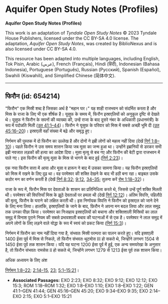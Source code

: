 # Aquifer Open Study Notes (Profiles)

**Aquifer Open Study Notes (Profiles)**

This work is an adaptation of *Tyndale Open Study Notes* © 2023 Tyndale House Publishers, licensed under the CC BY\-SA 4\.0 license. The adaptation, *Aquifer Open Study Notes*, was created by BiblioNexus and is also licensed under CC BY\-SA 4\.0\.

This resource has been adapted into multiple languages, including English, Tok Pisin, Arabic (عربي), French (Français), Hindi (हिंदी), Indonesian (Bahasa Indonesia), Portuguese (Português), Russian (Русский), Spanish (Español), Swahili (Kiswahili), and Simplified Chinese (简体中文).



--------------------------------

## फिरौन (id: 654214)

"फिरौन" एक मिस्री शब्द है जिसका अर्थ है "महान घर।" यह शाही राजभवन को संदर्भित करता है और मिस्र के राजा के लिए भी एक शीर्षक है। यूसुफ के समय में, फिरौन इस्राएलियों को अनुकूल दृष्टि से देखते थे। यूसुफ ने फिरौन के सपनों की व्याख्या की, उन्हें राजा के बाद दूसरे नंबर के अधिकारी (प्रधानमंत्री) के रूप में पदोन्नति मिली ([उत 41:1–44](https://ref.ly/Gen41:1-Gen41:44))। फिरौन ने यूसुफ के परिवार को मिस्र में सबसे अच्छी भूमि दी ([उत 45:16–20](https://ref.ly/Gen45:16-Gen45:20))। इस्राएली वहाँ संख्या में बढ़े और समृद्ध हुए।

निर्गमन की पुस्तक में दो फिरौन का उल्लेख है और दोनों ने इब्री लोगों को महत्व नहीं दिया (देखें [निर्ग 1:8–10](https://ref.ly/Exod1:8-Exod1:10))। पहले फिरौन ने उस समय शासन किया जब मूसा का जन्म हुआ था। उन्होंने इब्रानियों से डरकर सभी इब्री नवजात लड़कों की हत्या का आदेश दिया। मूसा मृत्यु से बच गए और फिरौन की बेटी द्वारा राजभवन में पाले गए। इस फिरौन की मृत्यु मूसा के मिस्र से भागने के बाद हुई ([निर्ग 2:23](https://ref.ly/Exod2:23))।

एक नया फिरौन सत्ता में आया और मूसा व हारून ने बाद में उसका सामना किया। यह फिरौन इस्राएलियों को मिस्र में रखने के लिए दृढ़ था। वह परमेश्वर की शक्ति देखने के बाद भी हठी बना रहा। बाइबल उसके कठोर मन का वर्णन करती है (देखें [निर्ग 8:32](https://ref.ly/Exod8:32); [9:12](https://ref.ly/Exod9:12), [34–35](https://ref.ly/Exod9:34-Exod9:35); तुलना करें [रोम 1:18–32](https://ref.ly/Rom1:18-Rom1:32))।

राजा के रूप में, फिरौन मिस्र पर देवताओं के शासन का प्रतिनिधित्व करते थे, जिससे उन्हें पूर्ण शक्ति मिलती थी। परमेश्वर की विपत्तियाँ मिस्र के झूठे देवताओं पर हमला थी (देखें [निर्ग 12:12](https://ref.ly/Exod12:12))। अंतिम विपत्ति, पहिलौठे की मृत्यु, फिरौन के घराने को लक्षित करती थी। इस निर्णायक विपत्ति ने फिरौन को इस्राएल को जाने देने के लिए मना लिया। हालांकि, इस्राएलियों के जाने के बाद, फ़िरौन ने अपना मन बदल लिया और लाल समुद्र तक उनका पीछा किया। परमेश्वर का निःसहाय इस्राएलियों को बचाना और शक्तिशाली मिस्रियों का लाल समुद्र में विनाश पुराने नियम की सबसे प्रभावशाली बचाव की घटनाओं में से एक है। परमेश्वर ने लाल समुद्र में अपने लोगों के लिए लड़ने वाले योद्धा के रूप में स्वयं को प्रकट किया ([निर्ग 15:3](https://ref.ly/Exod15:3))।

निर्गमन में फिरौन का नाम नहीं दिया गया है, संभवतः मिस्री परम्परा का पालन करते हुए। यदि इस्राएली 1400 ईसा पूर्व में मिस्र से निकले, तो फिरौन संभवतः थुटमोस III हो सकते थे, जिन्होंने लगभग 1504 से 1450 ईसा पूर्व तक शासन किया। यदि यह घटना 1200 ईसा पूर्व में हुई, एक अन्य समयरेखा के अनुसार है, तो फिरौन संभवतः रामसेस II हो सकते थे, जिन्होंने लगभग 1279 से 1213 ईसा पूर्व तक शासन किया।

अधिक अध्ययन के लिए अंश

[निर्गमन 1:8–22](https://ref.ly/Exod1:8-Exod1:22); [2:14–15](https://ref.ly/Exod2:14-Exod2:15), [23](https://ref.ly/Exod2:23); [5:1–15:21](https://ref.ly/Exod5:1-Exod15:21)।

* **Associated Passages:** EXO 2:23; EXO 8:32; EXO 9:12; EXO 12:12; EXO 15:3; ROM 1:18–ROM 1:32; EXO 1:8–EXO 1:10; EXO 1:8–EXO 1:22; GEN 41:1–GEN 41:44; GEN 45:16–GEN 45:20; EXO 9:34–EXO 9:35; EXO 2:14–EXO 2:15; EXO 5:1–EXO 15:21

